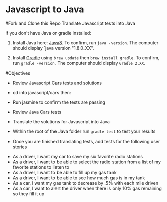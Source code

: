 # Javascript to Java 
#Fork and Clone this Repo
Translate Javascript tests into Java

If you don't have Java or gradle installed:


1. Install Java here: [Java8](http://www.oracle.com/technetwork/java/javase/downloads/jdk8-downloads-2133151.html).
To confirm, run `java -version`. The computer should display `java version "1.8.0_XX".

2. Install [Gradle](http://www.gradle.org/) using `brew update` then `brew install gradle`. 
To confirm, run `gradle -version`. The computer should display `Gradle 2.XX`.


#Objectives

* Review Javascript Cars tests and solutions
* cd into javascript/cars then:
* Run jasmine to confirm the tests are passing

* Review Java Cars tests
* Translate the solutions for Javascript into Java
* Within the root of the Java folder run `gradle test` to test your results

* Once you are finished translating tests, add tests for the following user stories 
- As a driver, I want my car to save my six favorite radio stations 
- As a driver, I want to be able to select the radio station from a list of my favorite stations to listen to 
- As a driver, I want to be able to fill up my gas tank 
- As a driver, I want to be able to see how much gas is in my tank
- As a car, I want my gas tank to decrease by .5% with each mile driven 
- As a car, I want to alert the driver when there is only 10% gas remaining so they fill it up
